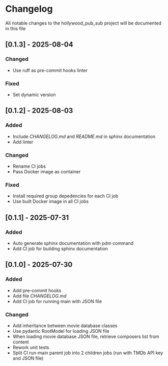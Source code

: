 # Changelog
All notable changes to the hollywood_pub_sub project will be documented in this file

## [0.1.3] - 2025-08-04
### Changed
- Use ruff as pre-commit hooks linter
### Fixed
- Set dynamic version

## [0.1.2] - 2025-08-03
### Added
- Include *CHANGELOG.md* and *README.md* in sphinx documentation
- Add linter
### Changed
- Rename CI jobs
- Pass Docker image as container
### Fixed
- Install required group depedencies for each CI job
- Use built Docker image in all CI jobs

## [0.1.1] - 2025-07-31
### Added
- Auto generate sphinx documentation with pdm command
- Add CI job for building sphinx documentation

## [0.1.0] - 2025-07-30
### Added
- Add pre-commit hooks
- Add file *CHANGELOG.md*
- Add CI job for running main with JSON file
### Changed
- Add inheritance between movie database classes
- Use pydantic RootModel for loading JSON file
- When loading movie database JSON file, retrieve composers list from content
- Rework unit tests
- Split CI run-main parent job into 2 children jobs (run with TMDb API key and JSON file)
